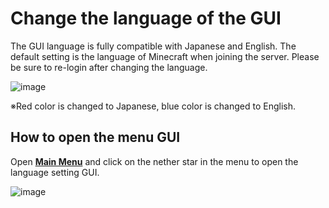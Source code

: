 # Change the language of the GUI
The GUI language is fully compatible with Japanese and English. The default setting is the language of Minecraft when joining the server. Please be sure to re-login after changing the language.

![image](https://user-images.githubusercontent.com/80201746/178901729-91f59f5e-7b12-432d-80b0-e8bf33a1620c.png)

※Red color is changed to Japanese, blue color is changed to English.

## How to open the menu GUI

Open [**Main Menu**](/guide/menu) and click on the nether star in the menu to open the language setting GUI.

![image](https://user-images.githubusercontent.com/80201746/178902601-178b1ee9-7474-4f24-afdf-c604bd78d284.png)
